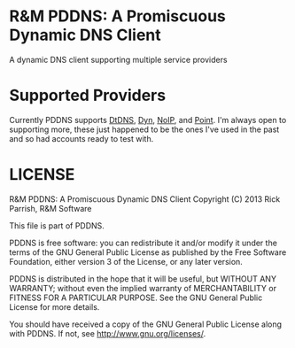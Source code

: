 R&M PDDNS: A Promiscuous Dynamic DNS Client
===========================================

A dynamic DNS client supporting multiple service providers

Supported Providers
===================

Currently PDDNS supports <a href="http://dtdns.com">DtDNS</a>, <a href="http://dyn.com">Dyn</a>, <a href="http://noip.com">NoIP</a>, and <a href="http://pointhq.com">Point</a>.  I'm always open to supporting more, these just happened to be the ones I've used in the past and so had accounts ready to test with.

LICENSE
=======

  R&M PDDNS: A Promiscuous Dynamic DNS Client
  Copyright (C) 2013  Rick Parrish, R&M Software

  This file is part of PDDNS.

  PDDNS is free software: you can redistribute it and/or modify
  it under the terms of the GNU General Public License as published by
  the Free Software Foundation, either version 3 of the License, or
  any later version.

  PDDNS is distributed in the hope that it will be useful,
  but WITHOUT ANY WARRANTY; without even the implied warranty of
  MERCHANTABILITY or FITNESS FOR A PARTICULAR PURPOSE.  See the
  GNU General Public License for more details.

  You should have received a copy of the GNU General Public License
  along with PDDNS.  If not, see <http://www.gnu.org/licenses/>.
